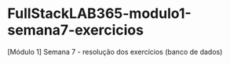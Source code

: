 # FullStackLAB365-modulo1-semana7-exercicios
[Módulo 1] Semana 7 - resolução dos exercícios (banco de dados)
